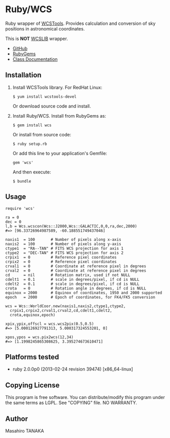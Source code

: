 # Ruby/WCS

Ruby wrapper of [WCSTools](http://tdc-www.harvard.edu/wcstools/).
Provides calculation and conversion of sky positions in astronomical coordinates.

This is **NOT** [WCSLIB](http://www.atnf.csiro.au/people/mcalabre/WCS/wcslib/) wrapper.

* [GitHub](https://github.com/masa16/ruby-wcs)
* [RubyGems](https://rubygems.org/gems/wcs)
* [Class Documentation](http://rubydoc.info/gems/wcs/frames/)

## Installation

 1. Install WCSTools library. For RedHat Linux:

        $ yum install wcstools-devel

    Or download source code and install.

 2. Install Ruby/WCS. Install from RubyGems as:

        $ gem install wcs

    Or install from source code:

        $ ruby setup.rb

    Or add this line to your application's Gemfile:

        gem 'wcs'

    And then execute:

        $ bundle


## Usage

    require 'wcs'

    ra = 0
    dec = 0
    l,b = Wcs.wcscon(Wcs::J2000,Wcs::GALACTIC,0,0,ra,dec,2000)
    #=> [96.33726964987589, -60.188551749437046]

    naxis1  = 100       # Number of pixels along x-axis
    naxis2  = 100       # Number of pixels along y-axis
    ctype1  = "RA--TAN" # FITS WCS projection for axis 1
    ctype2  = "DEC-TAN" # FITS WCS projection for axis 2
    crpix1  = 0         # Reference pixel coordinates
    crpix2  = 0         # Reference pixel coordinates
    crval1  = 0         # Coordinate at reference pixel in degrees
    crval2  = 0         # Coordinate at reference pixel in degrees
    cd      = nil       # Rotation matrix, used if not NULL
    cdelt1  = 0.1       # scale in degrees/pixel, if cd is NULL
    cdelt2  = 0.1       # scale in degrees/pixel, if cd is NULL
    crota   = 0         # Rotation angle in degrees, if cd is NULL
    equinox = 2000      # Equinox of coordinates, 1950 and 2000 supported
    epoch   = 2000      # Epoch of coordinates, for FK4/FK5 conversion

    wcs = Wcs::WorldCoor.new(naxis1,naxis2,ctype1,ctype2,
      crpix1,crpix2,crval1,crval2,cd,cdelt1,cdelt2,
      crota,equinox,epoch)

    xpix,ypix,offscl = wcs.wcs2pix(0.5,0.5)
    #=> [5.000126927791313, 5.000317324553201, 0]

    xpos,ypos = wcs.pix2wcs(12,34)
    #=> [1.1998245865308625, 3.395274673610471]


## Platforms tested

* ruby 2.0.0p0 (2013-02-24 revision 39474) [x86_64-linux]

## Copying License

This program is free software.
You can distribute/modify this program
under the same terms as LGPL.
See "COPYING" file.
NO WARRANTY.

## Author

Masahiro TANAKA
